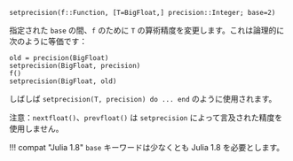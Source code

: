 ```
setprecision(f::Function, [T=BigFloat,] precision::Integer; base=2)
```

指定された `base` の間、`f` のために `T` の算術精度を変更します。これは論理的に次のように等価です：

```
old = precision(BigFloat)
setprecision(BigFloat, precision)
f()
setprecision(BigFloat, old)
```

しばしば `setprecision(T, precision) do ... end` のように使用されます。

注意：`nextfloat()`、`prevfloat()` は `setprecision` によって言及された精度を使用しません。

!!! compat "Julia 1.8"
    `base` キーワードは少なくとも Julia 1.8 を必要とします。

